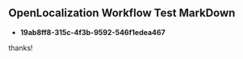 ## OpenLocalization Workflow Test MarkDown
* **19ab8ff8-315c-4f3b-9592-546f1edea467**
 
thanks!

<!--HONumber=Jan17_HO1-->


